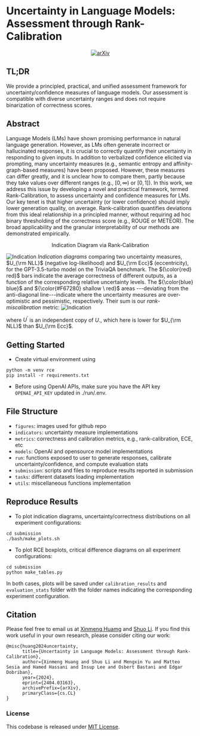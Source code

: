 # **Uncertainty in Language Models: Assessment through Rank-Calibration**
<div align="center">

[![arXiv](https://img.shields.io/badge/cs.LG-arXiv%3A2404.03163-b31b1b)](https://arxiv.org/abs/2404.03163)

</div>

## TL;DR
We provide a principled, practical, and unified assessment framework for uncertainty/confidence measures of language models. Our assessment is compatible with diverse uncertainty ranges and does not require binarization of correctness scores.

## Abstract
Language Models (LMs) have shown promising performance in natural language generation. However, as LMs often generate incorrect or hallucinated responses, it is crucial to correctly quantify their uncertainty in responding to given inputs. In addition to verbalized confidence elicited via prompting, many uncertainty measures (e.g., semantic entropy and affinity-graph-based measures) have been proposed. However, these measures can differ greatly, and it is unclear how to compare them, partly because they take values over different ranges (e.g., $[0,\infty)$ or $[0,1]$). In this work, we address this issue by developing a novel and practical framework, termed Rank-Calibration, to assess uncertainty and confidence measures for LMs. Our key tenet is that higher uncertainty (or lower confidence) should imply lower generation quality, on average. Rank-calibration quantifies deviations from this ideal relationship in a principled manner, without requiring ad hoc binary thresholding of the correctness score (e.g., ROUGE or METEOR). The broad applicability and the granular interpretability of our methods are demonstrated empirically.

<div align="center">

Indication Diagram via Rank-Calibration

</div>

<!-- ## Indication Diagram -->
![Indication](https://github.com/shuoli90/calibrate_framework/blob/main/figures/Indication.png)
*Indication diagrams* comparing two uncertainty measures, $U_{\rm NLL}$ (negative log-likelihood) and $U_{\rm Ecc}$ (eccentricity), for the GPT-3.5-turbo model on the TriviaQA benchmark. The ${\color{red} red}$ bars indicate the average correctness of different outputs, as a function of the corresponding relative uncertainty levels. The ${\color{blue} blue}$ and ${\color{#F67280} shallow \ red}$ areas
---deviating from the anti-diagonal line---indicate where the uncertainty measures are over-optimistic and pessimistic, respectively. Their sum is our *rank-miscalibration* metric:
![Indication](https://github.com/shuoli90/calibrate_framework/blob/main/figures/RCE.png)
<!-- $$\mathbf{E}_{U}\hspace{-2pt}\left[\left|\mathbf{P}_{U'}(\mathrm{reg}(U^\prime)\hspace{-1pt}\geq \hspace{-1pt}\mathrm{reg}(U))\right|
\right],$$ -->
where $U^\prime$ is an independent copy of $U$., which here is lower for $U_{\rm NLL}$ than $U_{\rm Ecc}$.

## Getting Started

- Create virtual environment using
```
python -m venv rce
pip install -r requirements.txt
```

- Before using OpenAI APIs, make sure you have the API key `OPENAI_API_KEY` updated in ./run/.env.

## File Structure
- `figures`: images used for github repo
- `indicators`: uncertainty measure implementations
- `metrics`: correctness and calibration metrics, e.g., rank-calibration, ECE, etc
- `models`: OpenAI and opensource model implementations
- `run`: functions exposed to user to generate responses, calibrate uncertainty/confidence, and compute evaluation stats
- `submission`: scripts and files to reproduce results reported in submission
- `tasks`: different datasets loading implementation
- `utils`: miscellaneous functions implementation

## Reproduce Results

- To plot indication diagrams, uncertainty/correctness distributions on all experiment configurations:
```
cd submission
./bash/make_plots.sh
```
- To plot RCE boxplots, critical difference diagrams on all experiment configurations:
```
cd submission
python make_tables.py
```
In both cases, plots will be saved under `calibration_results` and `evaluation_stats` folder with the folder names indicating the corresponding experiment configuration.

## Citation
Please feel free to email us at [Xinmeng Huamg](mailto:xinmengh@sas.upenn.edu) and [Shuo Li](mailto:lishuo1@seas.upenn.edu). If you find this work useful in your own research, please consider citing our work:
```
@misc{huang2024uncertainty,
      title={Uncertainty in Language Models: Assessment through Rank-Calibration}, 
      author={Xinmeng Huang and Shuo Li and Mengxin Yu and Matteo Sesia and Hamed Hassani and Insup Lee and Osbert Bastani and Edgar Dobriban},
      year={2024},
      eprint={2404.03163},
      archivePrefix={arXiv},
      primaryClass={cs.CL}
}
```
### License
This codebase is released under [MIT License](LICENSE).

